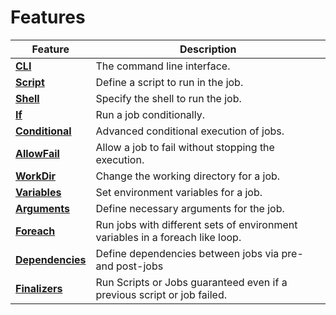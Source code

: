 # Features

|Feature|Description|
| - | - |
| [**CLI**](../usage.md)                   | The command line interface.|
| [**Script**](script.md)             | Define a script to run in the job.|
| [**Shell**](shell.md)               | Specify the shell to run the job.|
| [**If**](if.md)                     | Run a job conditionally.|
| [**Conditional**](conditional.md)   | Advanced conditional execution of jobs.|
| [**AllowFail**](allow_fail.md)      | Allow a job to fail without stopping the execution.|
| [**WorkDir**](work_dir.md)          | Change the working directory for a job.|
| [**Variables**](variables.md)       | Set environment variables for a job.|
| [**Arguments**](arguments.md)       | Define necessary arguments for the job.|
| [**Foreach**](foreach.md)           | Run jobs with different sets of environment variables in a foreach like loop.|
| [**Dependencies**](dependencies.md) | Define dependencies between jobs via pre- and post-jobs|
| [**Finalizers**](finalizers.md)     | Run Scripts or Jobs guaranteed even if a previous script or job failed.|
